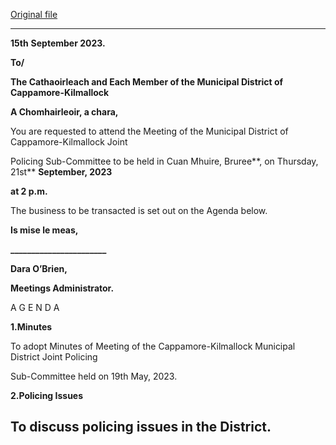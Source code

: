 [Original file](https://www.limerick.ie/sites/default/files/media/documents/2023-09/00-Agenda-Joint-Policing-Sub-Committee-Meeting-of-the-Municipal-District-of-Cappamore-Kilmallock-21st-September-2023.pdf)

---
**15th** **September 2023.**

**To/**

**The Cathaoirleach and Each Member of the Municipal District of Cappamore-Kilmallock**

**A Chomhairleoir, a chara,**

You are requested to attend the Meeting of the Municipal District of Cappamore-Kilmallock Joint

Policing Sub-Committee to be held in Cuan Mhuire, Bruree**, on Thursday, 21st** **September, 2023**

**at 2 p.m.**

The business to be transacted is set out on the Agenda below.

**Is mise le meas,**

**\_\_\_\_\_\_\_\_\_\_\_\_\_\_\_\_\_\_\_\_\_\_\_**

**Dara O’Brien,**

**Meetings Administrator.**

A G E N D A

**1.Minutes**

To adopt Minutes of Meeting of the Cappamore-Kilmallock Municipal District Joint Policing

Sub-Committee held on 19th May, 2023.

**2.Policing Issues**

To discuss policing issues in the District.
---
